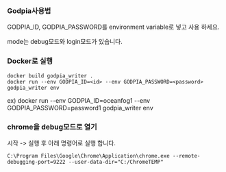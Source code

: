 ### Godpia사용법

GODPIA_ID, GODPIA_PASSWORD를 environment variable로 넣고 사용 하세요.

mode는 debug모드와 login모드가 있습니다.

### Docker로 실행

```
docker build godpia_writer . 
docker run --env GODPIA_ID=<id> --env GODPIA_PASSWORD=<password> godpia_writer env
```

ex) docker run --env GODPIA_ID=oceanfog1 --env GODPIA_PASSWORD=password1 godpia_writer env


### chrome을 debug모드로 열기

시작 -> 실행 후 아래 명령어로 실행 합니다.

```shell
C:\Program Files\Google\Chrome\Application\chrome.exe --remote-debugging-port=9222 --user-data-dir="C:/ChromeTEMP"
```